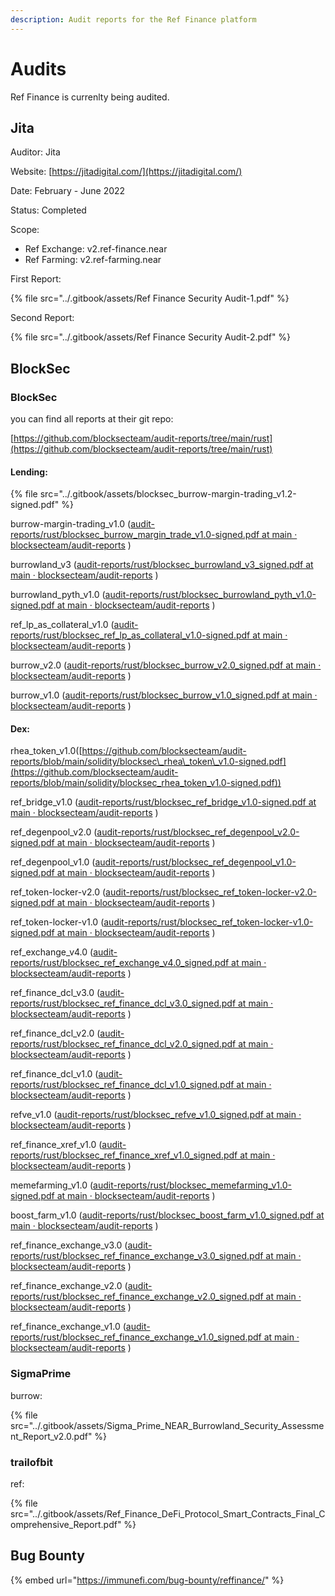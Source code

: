 ```yaml
---
description: Audit reports for the Ref Finance platform
---
```


# Audits

Ref Finance is currenlty being audited.

## Jita

Auditor: Jita

Website: [https://jitadigital.com/](https://jitadigital.com/)

Date: February - June 2022

Status: Completed

Scope:

* Ref Exchange: v2.ref-finance.near
* Ref Farming: v2.ref-farming.near

First Report:

{% file src="../.gitbook/assets/Ref Finance Security Audit-1.pdf" %}

Second Report:

{% file src="../.gitbook/assets/Ref Finance Security Audit-2.pdf" %}

## BlockSec

### BlockSec <a href="#blocksec" id="blocksec"></a>

you can find all reports at their git repo:

[https://github.com/blocksecteam/audit-reports/tree/main/rust](https://github.com/blocksecteam/audit-reports/tree/main/rust)

#### Lending:

{% file src="../.gitbook/assets/blocksec_burrow-margin-trading_v1.2-signed.pdf" %}

burrow-margin-trading\_v1.0 ([audit-reports/rust/blocksec\_burrow\_margin\_trade\_v1.0-signed.pdf at main · blocksecteam/audit-reports](https://github.com/blocksecteam/audit-reports/blob/main/rust/blocksec_burrow_margin_trade_v1.0-signed.pdf) )

burrowland\_v3 ([audit-reports/rust/blocksec\_burrowland\_v3\_signed.pdf at main · blocksecteam/audit-reports](https://github.com/blocksecteam/audit-reports/blob/main/rust/blocksec_burrowland_v3_signed.pdf) )

burrowland\_pyth\_v1.0 ([audit-reports/rust/blocksec\_burrowland\_pyth\_v1.0-signed.pdf at main · blocksecteam/audit-reports](https://github.com/blocksecteam/audit-reports/blob/main/rust/blocksec_burrowland_pyth_v1.0-signed.pdf) )

ref\_lp\_as\_collateral\_v1.0 ([audit-reports/rust/blocksec\_ref\_lp\_as\_collateral\_v1.0-signed.pdf at main · blocksecteam/audit-reports](https://github.com/blocksecteam/audit-reports/blob/main/rust/blocksec_ref_lp_as_collateral_v1.0-signed.pdf) )

burrow\_v2.0 ([audit-reports/rust/blocksec\_burrow\_v2.0\_signed.pdf at main · blocksecteam/audit-reports](https://github.com/blocksecteam/audit-reports/blob/main/rust/blocksec_burrow_v2.0_signed.pdf) )

burrow\_v1.0 ([audit-reports/rust/blocksec\_burrow\_v1.0\_signed.pdf at main · blocksecteam/audit-reports](https://github.com/blocksecteam/audit-reports/blob/main/rust/blocksec_burrow_v1.0_signed.pdf) )

#### Dex:

rhea\_token\_v1.0([https://github.com/blocksecteam/audit-reports/blob/main/solidity/blocksec\_rhea\_token\_v1.0-signed.pdf](https://github.com/blocksecteam/audit-reports/blob/main/solidity/blocksec_rhea_token_v1.0-signed.pdf))

ref\_bridge\_v1.0 ([audit-reports/rust/blocksec\_ref\_bridge\_v1.0-signed.pdf at main · blocksecteam/audit-reports](https://github.com/blocksecteam/audit-reports/blob/main/rust/blocksec_ref_bridge_v1.0-signed.pdf) )

ref\_degenpool\_v2.0 ([audit-reports/rust/blocksec\_ref\_degenpool\_v2.0-signed.pdf at main · blocksecteam/audit-reports](https://github.com/blocksecteam/audit-reports/blob/main/rust/blocksec_ref_degenpool_v2.0-signed.pdf) )

ref\_degenpool\_v1.0 ([audit-reports/rust/blocksec\_ref\_degenpool\_v1.0-signed.pdf at main · blocksecteam/audit-reports](https://github.com/blocksecteam/audit-reports/blob/main/rust/blocksec_ref_degenpool_v1.0-signed.pdf) )

ref\_token-locker-v2.0 ([audit-reports/rust/blocksec\_ref\_token-locker-v2.0-signed.pdf at main · blocksecteam/audit-reports](https://github.com/blocksecteam/audit-reports/blob/main/rust/blocksec_ref_token-locker-v2.0-signed.pdf) )

ref\_token-locker-v1.0 ([audit-reports/rust/blocksec\_ref\_token-locker-v1.0-signed.pdf at main · blocksecteam/audit-reports](https://github.com/blocksecteam/audit-reports/blob/main/rust/blocksec_ref_token-locker-v1.0-signed.pdf) )

ref\_exchange\_v4.0 ([audit-reports/rust/blocksec\_ref\_exchange\_v4.0\_signed.pdf at main · blocksecteam/audit-reports](https://github.com/blocksecteam/audit-reports/blob/main/rust/blocksec_ref_exchange_v4.0_signed.pdf) )

ref\_finance\_dcl\_v3.0 ([audit-reports/rust/blocksec\_ref\_finance\_dcl\_v3.0\_signed.pdf at main · blocksecteam/audit-reports](https://github.com/blocksecteam/audit-reports/blob/main/rust/blocksec_ref_finance_dcl_v3.0_signed.pdf) )

ref\_finance\_dcl\_v2.0 ([audit-reports/rust/blocksec\_ref\_finance\_dcl\_v2.0\_signed.pdf at main · blocksecteam/audit-reports](https://github.com/blocksecteam/audit-reports/blob/main/rust/blocksec_ref_finance_dcl_v2.0_signed.pdf) )

ref\_finance\_dcl\_v1.0 ([audit-reports/rust/blocksec\_ref\_finance\_dcl\_v1.0\_signed.pdf at main · blocksecteam/audit-reports](https://github.com/blocksecteam/audit-reports/blob/main/rust/blocksec_ref_finance_dcl_v1.0_signed.pdf) )

refve\_v1.0 ([audit-reports/rust/blocksec\_refve\_v1.0\_signed.pdf at main · blocksecteam/audit-reports](https://github.com/blocksecteam/audit-reports/blob/main/rust/blocksec_refve_v1.0_signed.pdf) )

ref\_finance\_xref\_v1.0 ([audit-reports/rust/blocksec\_ref\_finance\_xref\_v1.0\_signed.pdf at main · blocksecteam/audit-reports](https://github.com/blocksecteam/audit-reports/blob/main/rust/blocksec_ref_finance_xref_v1.0_signed.pdf) )

memefarming\_v1.0 ([audit-reports/rust/blocksec\_memefarming\_v1.0-signed.pdf at main · blocksecteam/audit-reports](https://github.com/blocksecteam/audit-reports/blob/main/rust/blocksec_memefarming_v1.0-signed.pdf) )

boost\_farm\_v1.0 ([audit-reports/rust/blocksec\_boost\_farm\_v1.0\_signed.pdf at main · blocksecteam/audit-reports](https://github.com/blocksecteam/audit-reports/blob/main/rust/blocksec_boost_farm_v1.0_signed.pdf) )

ref\_finance\_exchange\_v3.0 ([audit-reports/rust/blocksec\_ref\_finance\_exchange\_v3.0\_signed.pdf at main · blocksecteam/audit-reports](https://github.com/blocksecteam/audit-reports/blob/main/rust/blocksec_ref_finance_exchange_v3.0_signed.pdf) )

ref\_finance\_exchange\_v2.0 ([audit-reports/rust/blocksec\_ref\_finance\_exchange\_v2.0\_signed.pdf at main · blocksecteam/audit-reports](https://github.com/blocksecteam/audit-reports/blob/main/rust/blocksec_ref_finance_exchange_v2.0_signed.pdf) )

ref\_finance\_exchange\_v1.0 ([audit-reports/rust/blocksec\_ref\_finance\_exchange\_v1.0\_signed.pdf at main · blocksecteam/audit-reports](https://github.com/blocksecteam/audit-reports/blob/main/rust/blocksec_ref_finance_exchange_v1.0_signed.pdf) )

### SigmaPrime <a href="#sigmaprime" id="sigmaprime"></a>

burrow:

{% file src="../.gitbook/assets/Sigma_Prime_NEAR_Burrowland_Security_Assessment_Report_v2.0.pdf" %}

### trailofbit <a href="#trailofbit" id="trailofbit"></a>

ref:

{% file src="../.gitbook/assets/Ref_Finance_DeFi_Protocol_Smart_Contracts_Final_Comprehensive_Report.pdf" %}

## Bug Bounty

{% embed url="https://immunefi.com/bug-bounty/reffinance/" %}
